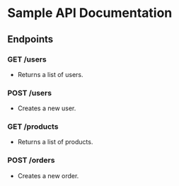 # Sample API Documentation

## Endpoints

### GET /users
- Returns a list of users.

### POST /users
- Creates a new user.

### GET /products
- Returns a list of products.

### POST /orders
- Creates a new order.